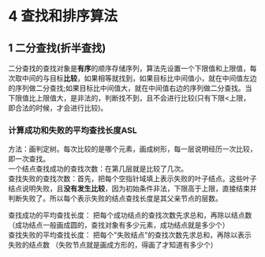 # 4 查找和排序算法
## 1 二分查找(折半查找)
二分查找的查找对象是**有序**的顺序存储序列，算法先设置一个下限值和上限值，每次取中间的与目标**比较**，如果相等就找到，如果目标比中间值小，就在中间值左边的序列做二分查找;如果目标比中间值大，就在中间值右边的序列做二分查找。当下限值比上限值大，是非法的，判断找不到，且不会进行比较(只有下限<上限，即合法的时候，才会进行比较)。
### 计算成功和失败的平均查找长度ASL
方法：画判定树。每次比较的是哪个元素，画成树形，每一层说明经历一次比较，即一次查找。  
一个结点查找成功的查找次数：在第几层就是比较了几次。  
查找失败的查找次数：首先，把每个空指针域填上表示失败的叶子结点。这些叶子结点说明失败，且**没有发生比较**，因为初始条件非法，下限高于上限，直接结束并判断失败了。所以每个表示失败的结点查找长度是其父亲节点的层数。

查找成功的平均查找长度： 把每个成功结点的查找次数先求总和，再除以结点数  （成功结点一般画成圆的，查找对象有多少元素，成功结点就是多少个）   
查找失败的平均查找长度： 把每个"失败结点"的查找次数先求总和，再除以表示失败的结点数  （失败节点就是画成方形的，得画了才知道有多少个）  
